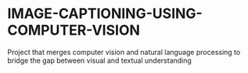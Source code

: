 # IMAGE-CAPTIONING-USING-COMPUTER-VISION
Project that merges computer vision and natural  language processing to bridge the gap between visual and textual understanding
